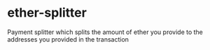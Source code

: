 # ether-splitter
Payment splitter which splits the amount of ether you provide to the addresses you provided in the transaction

